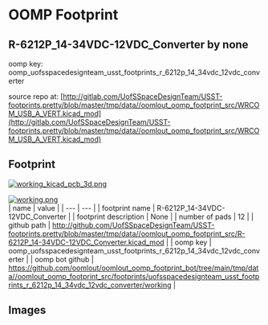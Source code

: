 # OOMP Footprint  
## R-6212P_14-34VDC-12VDC_Converter  by none  
  
oomp key: oomp_uofsspacedesignteam_usst_footprints_r_6212p_14_34vdc_12vdc_converter  
  
source repo at: [http://gitlab.com/UofSSpaceDesignTeam/USST-footprints.pretty/blob/master/tmp/data//oomlout_oomp_footprint_src/WRCOM_USB_A_VERT.kicad_mod](http://gitlab.com/UofSSpaceDesignTeam/USST-footprints.pretty/blob/master/tmp/data//oomlout_oomp_footprint_src/WRCOM_USB_A_VERT.kicad_mod)  
## Footprint  
  
[![working_kicad_pcb_3d.png](working_kicad_pcb_3d_600.png)](working_kicad_pcb_3d.png)  
  
[![working.png](working_600.png)](working.png)  
| name | value | 
| --- | --- | 
| footprint name | R-6212P_14-34VDC-12VDC_Converter | 
| footprint description | None | 
| number of pads | 12 | 
| github path | http://github.com/UofSSpaceDesignTeam/USST-footprints.pretty/blob/master/tmp/data//oomlout_oomp_footprint_src/R-6212P_14-34VDC-12VDC_Converter.kicad_mod | 
| oomp key | oomp_uofsspacedesignteam_usst_footprints_r_6212p_14_34vdc_12vdc_converter | 
| oomp bot github | https://github.com/oomlout/oomlout_oomp_footprint_bot/tree/main/tmp/data//oomlout_oomp_footprint_src/footprints/uofsspacedesignteam_usst_footprints_r_6212p_14_34vdc_12vdc_converter/working | 
## Images  
